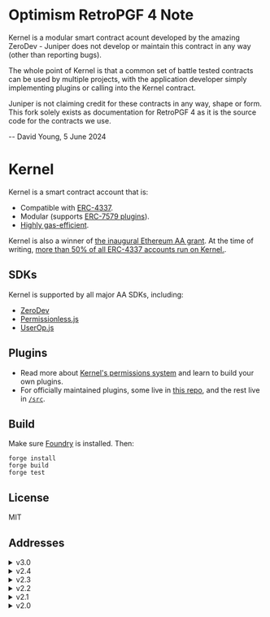 # Optimism RetroPGF 4 Note

Kernel is a modular smart contract acount developed by the amazing ZeroDev - Juniper does not develop or maintain this contract in any way (other than reporting bugs).

The whole point of Kernel is that a common set of battle tested contracts can be used by multiple projects, with the application developer simply implementing plugins or calling into the Kernel contract.

Juniper is not claiming credit for these contracts in any way, shape or form. This fork solely exists as documentation for RetroPGF 4 as it is the source code for the contracts we use.

-- David Young, 5 June 2024


# Kernel

Kernel is a smart contract account that is:

- Compatible with [ERC-4337](https://eips.ethereum.org/EIPS/eip-4337).
- Modular (supports [ERC-7579 plugins](https://eips.ethereum.org/EIPS/eip-7579)).
- [Highly gas-efficient](https://github.com/zerodevapp/aa-benchmark).

Kernel is also a winner of [the inaugural Ethereum AA grant](https://erc4337.mirror.xyz/hRn_41cef8oKn44ZncN9pXvY3VID6LZOtpLlktXYtmA).  At the time of writing, [more than 50% of all ERC-4337 accounts run on Kernel.](https://www.bundlebear.com/factories/all).

## SDKs

Kernel is supported by all major AA SDKs, including:

- [ZeroDev](https://docs.zerodev.app/)
- [Permissionless.js](https://docs.pimlico.io/permissionless/how-to/accounts/use-kernel-account)
- [UserOp.js](https://docs.stackup.sh/docs/useropjs-presets#kernel)

## Plugins

- Read more about [Kernel's permissions system](https://docs.zerodev.app/sdk/permissions/intro) and learn to build your own plugins.
- For officially maintained plugins, some live in [this repo](https://github.com/zerodevapp/kernel-7579-plugins/tree/master), and the rest live in [`/src`](/src).

## Build

Make sure [Foundry](https://github.com/foundry-rs/foundry) is installed.  Then:

```
forge install
forge build
forge test
```

## License

MIT

## Addresses

<details>
<summary>v3.0</summary>

| Name                 | Address                                    |
| -------------------- | ------------------------------------------ |
| Meta Factory         | 0xd703aaE79538628d27099B8c4f621bE4CCd142d5 |
| Factory              | 0x6723b44Abeec4E71eBE3232BD5B455805baDD22f |
| Kernel               | 0x94F097E1ebEB4ecA3AAE54cabb08905B239A7D27 |
| ECDSA Validator      | 0x8104e3Ad430EA6d354d013A6789fDFc71E671c43 |

</details>

<details>
<summary>v2.4</summary>

| Name                 | Address                                    |
| -------------------- | ------------------------------------------ |
| Kernel               | 0xd3082872F8B06073A021b4602e022d5A070d7cfC |
| KernelFactory        | 0x5de4839a76cf55d0c90e2061ef4386d962E15ae3 |
| SessionKeyValidator  | 0x5C06CE2b673fD5E6e56076e40DD46aB67f5a72A5 |
| ECDSA Validator      | 0xd9AB5096a832b9ce79914329DAEE236f8Eea0390 |
</details>

<details>
<summary>v2.3</summary>

| Name                 | Address                                    |
| -------------------- | ------------------------------------------ |
| Kernel               | 0xD3F582F6B4814E989Ee8E96bc3175320B5A540ab |
| KernelFactory        | 0x5de4839a76cf55d0c90e2061ef4386d962E15ae3 |
| KernelLite           | 0x482EC42E88a781485E1B6A4f07a0C5479d183291 |
| SessionKeyValidator  | 0x5C06CE2b673fD5E6e56076e40DD46aB67f5a72A5 |
| ECDSA Validator      | 0xd9AB5096a832b9ce79914329DAEE236f8Eea0390 |
</details>

<details>
<summary>v2.2</summary>

| Name                 | Address                                    |
| -------------------- | ------------------------------------------ |
| Kernel               | 0x0DA6a956B9488eD4dd761E59f52FDc6c8068E6B5 |
| KernelFactory        | 0x5de4839a76cf55d0c90e2061ef4386d962E15ae3 |
| KernelLite           | 0xbEdb61Be086F3f15eE911Cc9AB3EEa945DEbFa96 |
| SessionKeyValidator  | 0x5C06CE2b673fD5E6e56076e40DD46aB67f5a72A5 |
| ECDSA Validator      | 0xd9AB5096a832b9ce79914329DAEE236f8Eea0390 |

</details>

<details>
<summary>v2.1</summary>

| Name                 | Address                                    |
| -------------------- | ------------------------------------------ |
| Kernel               | 0xf048AD83CB2dfd6037A43902a2A5Be04e53cd2Eb |
| KernelFactory        | 0x5de4839a76cf55d0c90e2061ef4386d962E15ae3 |
| SessionKeyValidator  | 0x5C06CE2b673fD5E6e56076e40DD46aB67f5a72A5 |
| ECDSA Validator      | 0xd9AB5096a832b9ce79914329DAEE236f8Eea0390 |
</details>

<details>
<summary>v2.0</summary>

| Name            | Address                                    |
| --------------- | ------------------------------------------ |
| Kernel          | 0xeB8206E02f6AB1884cfEa58CC7BabdA7d55aC957 |
| TempKernel      | 0x727A10897e70cd3Ab1a6e43d59A12ab0895A4995 |
| KernelFactory   | 0x12358cA00141D09cB90253F05a1DD16bE93A8EE6 |
| ECDSA Validator | 0x180D6465F921C7E0DEA0040107D342c87455fFF5 |
| ECDSA Factory   | 0xAf299A1f51560F51A1F3ADC0a5991Ac74b61b0BE |
</details>
